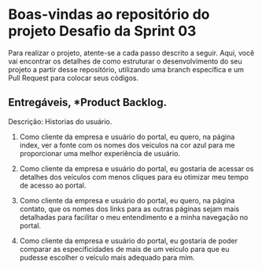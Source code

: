 # Boas-vindas ao repositório do projeto Desafio da Sprint 03

Para realizar o projeto, atente-se a cada passo descrito a seguir.
Aqui, você vai encontrar os detalhes de como estruturar o desenvolvimento do seu projeto a partir desse repositório, utilizando uma branch específica e um Pull Request para colocar seus códigos.

## Entregáveis, *Product Backlog.

Descrição: Historias do usuário.

1. Como cliente da empresa e usuário do portal, eu quero, na página index, ver a fonte com os nomes
dos veículos na cor azul para me proporcionar uma melhor experiência de usuário.

2. Como cliente da empresa e usuário do portal, eu gostaria de acessar os detalhes dos veículos com
menos cliques para eu otimizar meu tempo de acesso ao portal.

3. Como cliente da empresa e usuário do portal, eu quero, na página contato, que os nomes dos links
para as outras páginas sejam mais detalhadas para facilitar o meu entendimento e a minha
navegação no portal.

4. Como cliente da empresa e usuário do portal, eu gostaria de poder comparar as especificidades de
mais de um veículo para que eu pudesse escolher o veículo mais adequado para mim.
